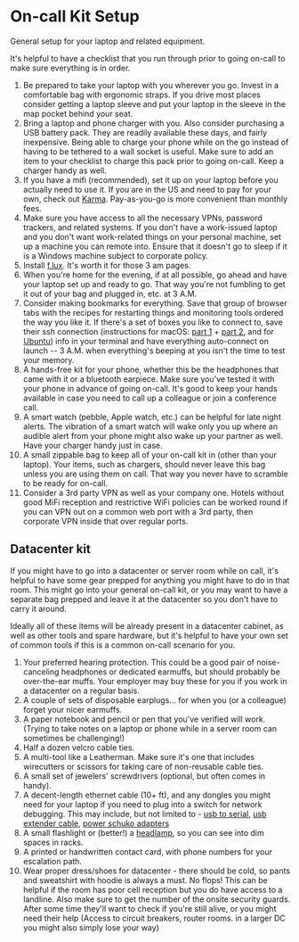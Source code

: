 # On-call Kit Setup

General setup for your laptop and related equipment.

It's helpful to have a checklist that you run through prior to going on-call to make sure everything is in order.

1. Be prepared to take your laptop with you wherever you go. Invest in a comfortable bag with ergonomic straps. If you drive most places consider getting a laptop sleeve and put your laptop in the sleeve in the map pocket behind your seat.
2. Bring a laptop and phone charger with you. Also consider purchasing a USB battery pack. They are readily available these days, and fairly inexpensive. Being able to charge your phone while on the go instead of having to be tethered to a wall socket is useful. Make sure to add an item to your checklist to charge this pack prior to going on-call. Keep a charger handy as well.
3. If you have a mifi (recommended), set it up on your laptop before you actually need to use it. If you are in the US and need to pay for your own, check out [Karma](https://yourkarma.com/). Pay-as-you-go is more convenient than monthly fees.
4. Make sure you have access to all the necessary VPNs, password trackers, and related systems. If you don't have a work-issued laptop and you don't want work-related things on your personal machine, set up a machine you can remote into. Ensure that it doesn't go to sleep if it is a Windows machine subject to corporate policy.
5. Install [f.lux](https://justgetflux.com/). It's worth it for those 3 am pages.
6. When you're home for the evening, if at all possible, go ahead and have your laptop set up and ready to go. That way you're not fumbling to get it out of your bag and plugged in, etc. at 3 A.M.
7. Consider making bookmarks for everything. Save that group of browser tabs with the recipes for restarting things and monitoring tools ordered the way you like it. If there's a set of boxes you like to connect to, save their ssh connection (instructions for macOS: [part 1](http://osxdaily.com/2012/06/03/create-ssh-bookmarks-in-terminal-for-mac-os-x/) + [part 2](http://osxdaily.com/2013/12/09/use-manage-terminal-window-groups-mac/), and for [Ubuntu](http://superuser.com/questions/198015/open-gnome-terminal-programmatically-and-execute-commands-after-bashrc-was-execu)) info in your terminal and have everything auto-connect on launch -- 3 A.M. when everything's beeping at you isn't the time to test your memory.
8. A hands-free kit for your phone, whether this be the headphones that came with it or a bluetooth earpiece. Make sure you've tested it with your phone in advance of going on-call. It's good to keep your hands available in case you need to call up a colleague or join a conference call.
9. A smart watch (pebble, Apple watch, etc.) can be helpful for late night alerts. The vibration of a smart watch will wake only you up where an audible alert from your phone might also wake up your partner as well. Have your charger handy just in case.
10. A small zippable bag to keep all of your on-call kit in (other than your laptop). Your items, such as chargers, should never leave this bag unless you are using them on call. That way you never have to scramble to be ready for on-call.
11. Consider a 3rd party VPN as well as your company one. Hotels without good MiFi reception and restrictive WiFi policies can be worked round if you can VPN out on a common web port with a 3rd party, then corporate VPN inside that over regular ports.

## Datacenter kit

If you might have to go into a datacenter or server room while on call, it's
helpful to have some gear prepped for anything you might have to do in that room.
This might go into your general on-call kit, or you may want to have a separate
bag prepped and leave it at the datacenter so you don't have to carry it around.

Ideally all of these items will be already present in a datacenter cabinet, as
well as other tools and spare hardware, but it's helpful to have your own set of
common tools if this is a common on-call scenario for you.

1. Your preferred hearing protection. This could be a good pair of noise-canceling
headphones or dedicated earmuffs, but should probably be over-the-ear muffs.
Your employer may buy these for you if you work in a datacenter on a regular basis.
2. A couple of sets of disposable earplugs... for when you (or a colleague) forget
your nicer earmuffs.
3. A paper notebook and pencil or pen that you've verified will work. (Trying to take notes
on a laptop or phone while in a server room can sometimes be challenging!)
3. Half a dozen velcro cable ties.
4. A multi-tool like a Leatherman. Make sure it's one that includes wirecutters or scissors
for taking care of non-reusable cable ties.
5. A small set of jewelers' screwdrivers (optional, but often comes in handy).
6. A decent-length ethernet cable (10+ ft),
and any dongles you might need for your laptop if you need to plug into a switch for
network debugging. This may include, but not limited to - [usb to serial](https://www.amazon.com/Aten-Technologies-UC232A-Serial-Adapter/dp/B00006HNF6), [usb extender cable](https://www.amazon.com/AmazonBasics-Extension-Cable-Male-Female/dp/B00NH11R3I/), [power schuko adapters](https://www.amazon.com/Eonvic-IEC-C14-Europe-adapter/dp/B015T1LM92)
7. A small flashlight or (better!) a [headlamp](https://www.amazon.com/s/ref=nb_sb_noss_2?url=search-alias%3Dtools&field-keywords=headlamp), so you can see into dim spaces in racks.
8. A printed or handwritten contact card, with phone numbers for your escalation path.
9. Wear proper dress/shoes for datacenter - there should be cold, so pants and sweatshirt with hoodie is always a must. No flops!
This can be helpful if the room has poor cell reception but you do have access to a
landline. Also make sure to get the number of the onsite security guards.
After some time they'll want to check if you're still alive, or you might need their help
(Access to circuit breakers, router rooms. in a larger DC you might also simply lose your way)

